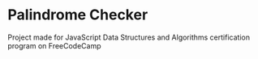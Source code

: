 # Palindrome Checker
Project made for JavaScript Data Structures and Algorithms certification program on FreeCodeCamp
